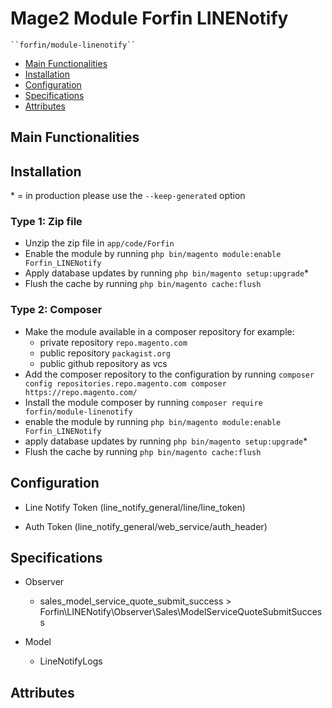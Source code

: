 # Mage2 Module Forfin LINENotify

    ``forfin/module-linenotify``

 - [Main Functionalities](#markdown-header-main-functionalities)
 - [Installation](#markdown-header-installation)
 - [Configuration](#markdown-header-configuration)
 - [Specifications](#markdown-header-specifications)
 - [Attributes](#markdown-header-attributes)


## Main Functionalities


## Installation
\* = in production please use the `--keep-generated` option

### Type 1: Zip file

 - Unzip the zip file in `app/code/Forfin`
 - Enable the module by running `php bin/magento module:enable Forfin_LINENotify`
 - Apply database updates by running `php bin/magento setup:upgrade`\*
 - Flush the cache by running `php bin/magento cache:flush`

### Type 2: Composer

 - Make the module available in a composer repository for example:
    - private repository `repo.magento.com`
    - public repository `packagist.org`
    - public github repository as vcs
 - Add the composer repository to the configuration by running `composer config repositories.repo.magento.com composer https://repo.magento.com/`
 - Install the module composer by running `composer require forfin/module-linenotify`
 - enable the module by running `php bin/magento module:enable Forfin_LINENotify`
 - apply database updates by running `php bin/magento setup:upgrade`\*
 - Flush the cache by running `php bin/magento cache:flush`


## Configuration

 - Line Notify Token (line_notify_general/line/line_token)

 - Auth Token (line_notify_general/web_service/auth_header)


## Specifications

 - Observer
	- sales_model_service_quote_submit_success > Forfin\LINENotify\Observer\Sales\ModelServiceQuoteSubmitSuccess

 - Model
	- LineNotifyLogs


## Attributes



